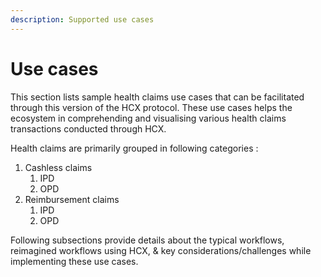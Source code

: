 ```yaml
---
description: Supported use cases
---
```


# Use cases

This section lists sample health claims use cases that can be facilitated through this version of the HCX protocol. These use cases helps the ecosystem in comprehending and visualising various health claims transactions conducted through HCX.

Health claims are primarily grouped in following categories :&#x20;

1. Cashless claims
   1. IPD
   2. OPD
2. Reimbursement claims
   1. IPD
   2. OPD

Following subsections provide details about the typical workflows, reimagined workflows using HCX, & key considerations/challenges while implementing these use cases. &#x20;
